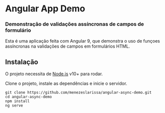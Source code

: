 # Angular App Demo
### Demonstração de validações assíncronas de campos de formulário


Esta é uma aplicação feita com Angular 9, que demonstra o uso de funçoes assíncronas na validações de campos em formulários HTML.


## Instalação

O projeto necessita de [Node.js](https://nodejs.org/) v10+ para rodar.

Clone o projeto, instale as dependências e inicie o servidor.

```
git clone https://github.com/menezeslarissa/angular-async-demo.git
cd angular-async-demo
npm install
ng serve
```

